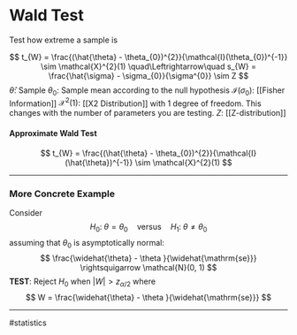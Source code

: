 # Wald Test
Test how extreme a sample is

$$
t_{W} = \frac{(\hat{\theta} - \theta_{0})^{2}}{\mathcal{I}(\theta_{0})^{-1}} \sim \mathcal{X}^{2}(1) \quad\Leftrightarrow\quad s_{W} = \frac{\hat{\sigma} - \sigma_{0}}{\sigma^{0}} \sim Z
$$
$\hat{\theta}$: Sample
$\theta_{0}$: Sample mean according to the null hypothesis
$\mathcal{I}(\sigma_{0})$: [[Fisher Information]]
$\mathcal{X}^{2}(1)$: [[X2 Distribution]] with $1$ degree of freedom. This changes with the number of parameters you are testing.
$Z$: [[Z-distribution]]

#### Approximate Wald Test
$$
t_{W} = \frac{(\hat{\theta} - \theta_{0})^{2}}{\mathcal{I}(\hat{\theta})^{-1}} \sim \mathcal{X}^{2}(1)
$$

---

### More Concrete Example
Consider
$$
H_{0}: \; \theta = \theta_{0} \quad\mathrm{versus}\quad H_{1}:\; \theta \neq \theta_{0}
$$
assuming that $\theta_{0}$ is asymptotically normal:
$$
\frac{\widehat{\theta} - \theta }{\widehat{\mathrm{se}}} \rightsquigarrow \mathcal{N}(0, 1)
$$
**TEST**: Reject $H_{0}$ when $|W| > z_{\alpha/2}$ where
$$
W =  \frac{\widehat{\theta} - \theta }{\widehat{\mathrm{se}}}
$$

---
#statistics